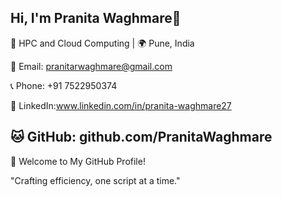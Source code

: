 ## Hi, I'm Pranita Waghmare👋
🚀 HPC and Cloud Computing | 🌍 Pune, India


📧 Email: pranitarwaghmare@gmail.com

📞 Phone: +91 7522950374

🔗 LinkedIn:www.linkedin.com/in/pranita-waghmare27

🐱 GitHub: github.com/PranitaWaghmare	
-------------------------------------------------------------------------------------------------------
🎨 Welcome to My GitHub Profile!

"Crafting efficiency, one script at a time."








